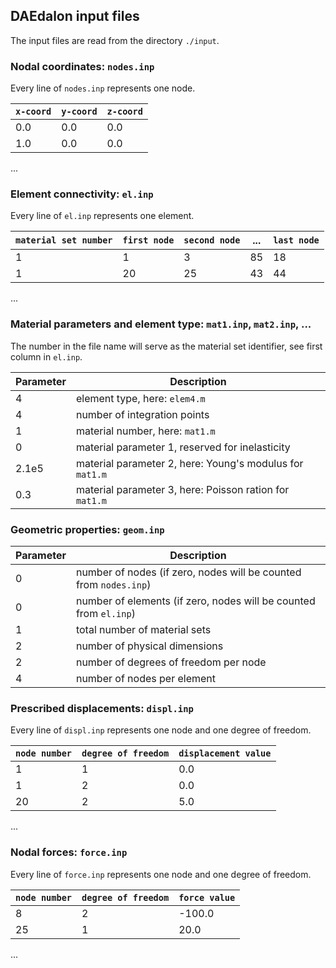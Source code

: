 ## DAEdalon input files

The input files are read from the directory `./input`.

### Nodal coordinates: `nodes.inp`
Every line of `nodes.inp` represents one node.

`x-coord` | `y-coord` | `z-coord`
--- | --- | ---
0.0 | 0.0 | 0.0
1.0 | 0.0 | 0.0
...

### Element connectivity: `el.inp`
Every line of `el.inp` represents one element.

`material set number` | `first node` | `second node` | ... | `last node`
--- | --- | --- | --- | ---
1 | 1 | 3 | 85 | 18
1 | 20 | 25 | 43 | 44
...

### Material parameters and element type: `mat1.inp`, `mat2.inp`, ...
The number in the file name will serve as the material set identifier, see first column in `el.inp`.

Parameter | Description
--- | ---
4 | element type, here: `elem4.m`
4 | number of integration points
1 | material number, here: `mat1.m`
0 | material parameter 1, reserved for inelasticity
2.1e5 | material parameter 2, here: Young's modulus for `mat1.m`
0.3 | material parameter 3, here: Poisson ration for `mat1.m`

### Geometric properties: `geom.inp`
Parameter | Description
--- | ---
0 | number of nodes (if zero, nodes will be counted from `nodes.inp`)
0 | number of elements (if zero, nodes will be counted from `el.inp`)
1 | total number of material sets
2 | number of physical dimensions
2 | number of degrees of freedom per node
4 | number of nodes per element

### Prescribed displacements: `displ.inp`
Every line of `displ.inp` represents one node and one degree of freedom.

`node number` | `degree of freedom` | `displacement value`
--- | --- | ---
1 | 1 | 0.0
1 | 2 | 0.0
20 | 2 | 5.0
...

### Nodal forces: `force.inp`
Every line of `force.inp` represents one node and one degree of freedom.

`node number` | `degree of freedom` | `force value`
--- | --- | ---
8 | 2 | -100.0
25 | 1 | 20.0
...
